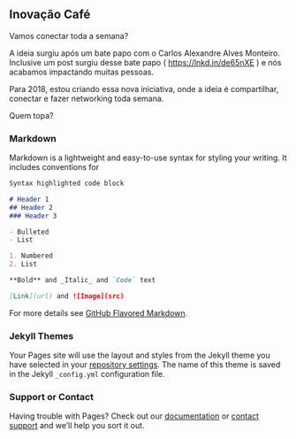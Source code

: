 ## Inovação Café

Vamos conectar toda a semana? 

A ideia surgiu após um bate papo com o Carlos Alexandre Alves Monteiro. Inclusive um post surgiu desse bate papo ( https://lnkd.in/de65nXE ) e nós acabamos impactando muitas pessoas.

Para 2018, estou criando essa nova iniciativa, onde a ideia é compartilhar, conectar e fazer networking toda semana. 

Quem topa?

### Markdown

Markdown is a lightweight and easy-to-use syntax for styling your writing. It includes conventions for

```markdown
Syntax highlighted code block

# Header 1
## Header 2
### Header 3

- Bulleted
- List

1. Numbered
2. List

**Bold** and _Italic_ and `Code` text

[Link](url) and ![Image](src)
```

For more details see [GitHub Flavored Markdown](https://guides.github.com/features/mastering-markdown/).

### Jekyll Themes

Your Pages site will use the layout and styles from the Jekyll theme you have selected in your [repository settings](https://github.com/AleUehara/inovacaocafe/settings). The name of this theme is saved in the Jekyll `_config.yml` configuration file.

### Support or Contact

Having trouble with Pages? Check out our [documentation](https://help.github.com/categories/github-pages-basics/) or [contact support](https://github.com/contact) and we’ll help you sort it out.
